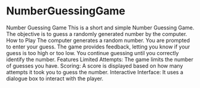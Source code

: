 # NumberGuessingGame
Number Guessing Game
​This is a short and simple Number Guessing Game. The objective is to guess a randomly generated number by the computer.
​How to Play
​The computer generates a random number.
​You are prompted to enter your guess.
​The game provides feedback, letting you know if your guess is too high or too low.
​You continue guessing until you correctly identify the number.
​Features
​Limited Attempts: The game limits the number of guesses you have.
​Scoring: A score is displayed based on how many attempts it took you to guess the number.
​Interactive Interface: It uses a dialogue box to interact with the player.
